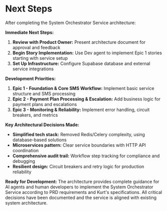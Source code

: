 # Next Steps

After completing the System Orchestrator Service architecture:

**Immediate Next Steps:**
1. **Review with Product Owner:** Present architecture document for approval and feedback
2. **Begin Story Implementation:** Use Dev agent to implement Epic 1 stories starting with service setup
3. **Set Up Infrastructure:** Configure Supabase database and external service integrations

**Development Priorities:**
1. **Epic 1 - Foundation & Core SMS Workflow:** Implement basic service structure and SMS processing
2. **Epic 2 - Payment Plan Processing & Escalation:** Add business logic for payment plans and escalations
3. **Epic 3 - Monitoring & Reliability:** Implement error handling, circuit breakers, and metrics

**Key Architectural Decisions Made:**
- **Simplified tech stack:** Removed Redis/Celery complexity, using database-based solutions
- **Microservices pattern:** Clear service boundaries with HTTP API coordination
- **Comprehensive audit trail:** Workflow step tracking for compliance and debugging
- **Resilient design:** Circuit breakers and retry logic for production reliability

**Ready for Development:**
The architecture provides complete guidance for AI agents and human developers to implement the System Orchestrator Service according to PRD requirements and Kurt's specifications. All critical decisions have been documented and the service is aligned with existing system architecture.